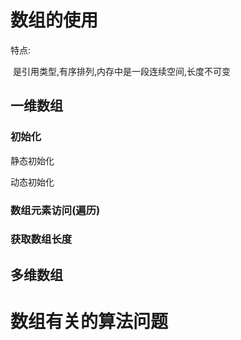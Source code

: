 # 数组的使用

特点:

​			是引用类型,有序排列,内存中是一段连续空间,长度不可变

## 一维数组

### 初始化

静态初始化



动态初始化



### 数组元素访问(遍历)



### 获取数组长度





## 多维数组







# 数组有关的算法问题

